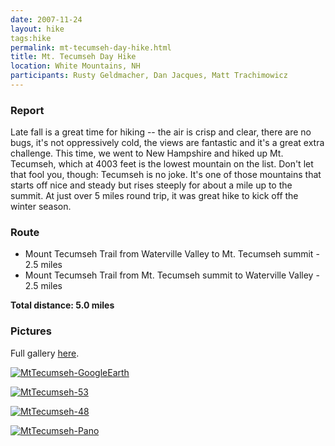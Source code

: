 ```yaml
---
date: 2007-11-24
layout: hike
tags:hike
permalink: mt-tecumseh-day-hike.html
title: Mt. Tecumseh Day Hike
location: White Mountains, NH
participants: Rusty Geldmacher, Dan Jacques, Matt Trachimowicz
---
```


### Report

Late fall is a great time for hiking -- the air is crisp and clear, there are no bugs, it's not oppressively cold, the views are fantastic and it's a great extra challenge. This time, we went to New Hampshire and hiked up Mt. Tecumseh, which at 4003 feet is the lowest mountain on the list. Don't let that fool you, though: Tecumseh is no joke. It's one of those mountains that starts off nice and steady but rises steeply for about a mile up to the summit. At just over 5 miles round trip, it was great hike to kick off the winter season.

### Route

  * Mount Tecumseh Trail from Waterville Valley to Mt. Tecumseh summit - 2.5 miles
  * Mount Tecumseh Trail from Mt. Tecumseh summit to Waterville Valley - 2.5 miles

**Total distance: 5.0 miles**

### Pictures

Full gallery [here](http://www.flickr.com/photos/geldmacher/sets/72157603336138183/).

[![MtTecumseh-GoogleEarth](http://farm3.static.flickr.com/2080/2074595035_4fb70db80d.jpg)](http://www.flickr.com/photos/geldmacher/2074595035/)

[![MtTecumseh-53](http://farm3.static.flickr.com/2058/2075276576_b53643f311.jpg)](http://www.flickr.com/photos/geldmacher/2075276576/)

[![MtTecumseh-48](http://farm3.static.flickr.com/2411/2075274042_c100fcc56a.jpg)](http://www.flickr.com/photos/geldmacher/2075274042/)

[![MtTecumseh-Pano](http://farm3.static.flickr.com/2061/2075292660_94101ed178.jpg)](http://www.flickr.com/photos/geldmacher/2075292660/)
